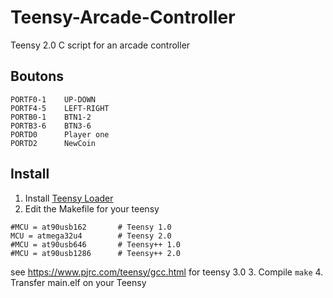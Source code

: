 # Teensy-Arcade-Controller
Teensy 2.0 C script for an arcade controller

## Boutons
```
PORTF0-1    UP-DOWN
PORTF4-5    LEFT-RIGHT
PORTB0-1    BTN1-2
PORTB3-6    BTN3-6
PORTD0      Player one
PORTD2      NewCoin
```

## Install
1. Install [Teensy Loader](https://www.pjrc.com/teensy/loader_linux.html)
2. Edit the Makefile for your teensy
```
#MCU = at90usb162       # Teensy 1.0
MCU = atmega32u4        # Teensy 2.0
#MCU = at90usb646       # Teensy++ 1.0
#MCU = at90usb1286      # Teensy++ 2.0
```
see https://www.pjrc.com/teensy/gcc.html for teensy 3.0
3. Compile ```make```
4. Transfer main.elf on your Teensy
